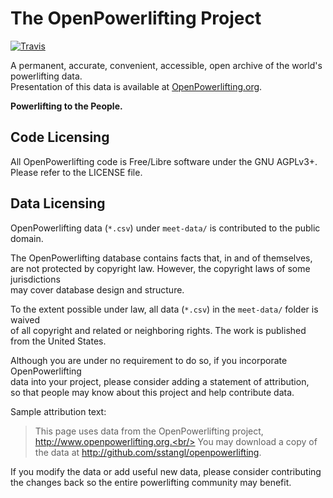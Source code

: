 # The OpenPowerlifting Project

[![Travis](https://img.shields.io/travis/sstangl/openpowerlifting.svg)](https://travis-ci.org/sstangl/openpowerlifting)

A permanent, accurate, convenient, accessible, open archive of the world's powerlifting data.<br/>
Presentation of this data is available at [OpenPowerlifting.org](http://www.openpowerlifting.org).

**Powerlifting to the People.**

## Code Licensing

All OpenPowerlifting code is Free/Libre software under the GNU AGPLv3+.<br/>
Please refer to the LICENSE file.

## Data Licensing

OpenPowerlifting data (`*.csv`) under `meet-data/` is contributed to the public domain.

The OpenPowerlifting database contains facts that, in and of themselves,<br/>
are not protected by copyright law. However, the copyright laws of some jurisdictions<br/>
may cover database design and structure.

To the extent possible under law, all data (`*.csv`) in the `meet-data/` folder is waived</br>
of all copyright and related or neighboring rights. The work is published from the United States.

Although you are under no requirement to do so, if you incorporate OpenPowerlifting</br>
data into your project, please consider adding a statement of attribution,</br>
so that people may know about this project and help contribute data.

Sample attribution text:

> This page uses data from the OpenPowerlifting project, http://www.openpowerlifting.org.<br/>
> You may download a copy of the data at http://github.com/sstangl/openpowerlifting.

If you modify the data or add useful new data, please consider contributing<br/>
the changes back so the entire powerlifting community may benefit.
